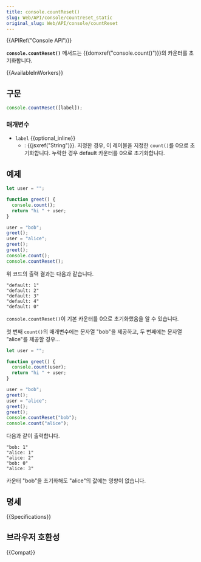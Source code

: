 ```yaml
---
title: console.countReset()
slug: Web/API/console/countreset_static
original_slug: Web/API/console/countReset
---
```


{{APIRef("Console API")}}

**`console.countReset()`** 메서드는 {{domxref("console.count()")}}의 카운터를 초기화합니다.

{{AvailableInWorkers}}

## 구문

```js
console.countReset([label]);
```

### 매개변수

- `label` {{optional_inline}}
  - : {{jsxref("String")}}. 지정한 경우, 이 레이블을 지정한 `count()`를 0으로 초기화합니다. 누락한 경우 default 카운터를 0으로 초기화합니다.

## 예제

```js
let user = "";

function greet() {
  console.count();
  return "hi " + user;
}

user = "bob";
greet();
user = "alice";
greet();
greet();
console.count();
console.countReset();
```

위 코드의 출력 결과는 다음과 같습니다.

```
"default: 1"
"default: 2"
"default: 3"
"default: 4"
"default: 0"
```

`console.countReset()`이 기본 카운터를 0으로 초기화했음을 알 수 있습니다.

첫 번째 `count()`의 매개변수에는 문자열 "bob"을 제공하고, 두 번째에는 문자열 "alice"를 제공할 경우...

```js
let user = "";

function greet() {
  console.count(user);
  return "hi " + user;
}

user = "bob";
greet();
user = "alice";
greet();
greet();
console.countReset("bob");
console.count("alice");
```

다음과 같이 출력합니다.

```
"bob: 1"
"alice: 1"
"alice: 2"
"bob: 0"
"alice: 3"
```

카운터 "bob"을 초기화해도 "alice"의 값에는 영향이 없습니다.

## 명세

{{Specifications}}

## 브라우저 호환성

{{Compat}}
